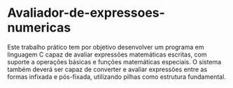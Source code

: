 # Avaliador-de-expressoes-numericas
Este trabalho prático tem por objetivo desenvolver um programa em linguagem C capaz de avaliar expressões matemáticas escritas, com suporte a operações básicas e funções matemáticas especiais. O sistema também deverá ser capaz de converter e avaliar expressões entre as formas infixada e pós-fixada, utilizando pilhas como estrutura fundamental.
